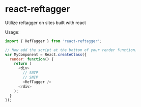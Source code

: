# react-reftagger

Utilize reftagger on sites built with react 

Usage:

```javascript
import { RefTagger } from 'react-reftagger';

// Now add the script at the bottom of your render function.
var MyComponent = React.createClass({
  render: function() {
    return (
      <div>
        // SNIP
        // SNIP
        <RefTagger />
      </div>
    );
  }
});
```
